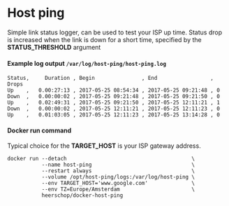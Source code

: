 # Host ping

Simple link status logger, can be used to test your ISP up time. Status drop is increased when the link is down for a short time, specified by the **STATUS_THRESHOLD** argument


#### Example log output `/var/log/host-ping/host-ping.log`
```
Status,     Duration , Begin               , End                 , Drops
Up    ,   0.00:27:13 , 2017-05-25 08:54:34 , 2017-05-25 09:21:48 , 0
Down  ,   0.00:00:02 , 2017-05-25 09:21:48 , 2017-05-25 09:21:50 , 0
Up    ,   0.02:49:31 , 2017-05-25 09:21:50 , 2017-05-25 12:11:21 , 1
Down  ,   0.00:00:02 , 2017-05-25 12:11:21 , 2017-05-25 12:11:23 , 0
Up    ,   0.01:03:05 , 2017-05-25 12:11:23 , 2017-05-25 13:14:28 , 0
```

#### Docker run command
Typical choice for the **TARGET_HOST** is your ISP gateway address.
```
docker run --detach                                        \
           --name host-ping                                \
           --restart always                                \
           --volume /opt/host-ping/logs:/var/log/host-ping \
           --env TARGET_HOST='www.google.com'              \
           --env TZ=Europe/Amsterdam                       \
           heerschop/docker-host-ping
```
